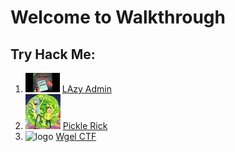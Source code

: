 # Welcome to Walkthrough

## Try Hack Me:
1. ![logo](images/lazyAdmin/logo.jpeg) [LAzy Admin](lazyAdmin.md)
2. ![logo](images/pickleRick/logo.jpeg) [Pickle Rick](pickleRick.md)
3. ![logo](images/wgel/logo.jpeg) [Wgel CTF](wgel.md)
